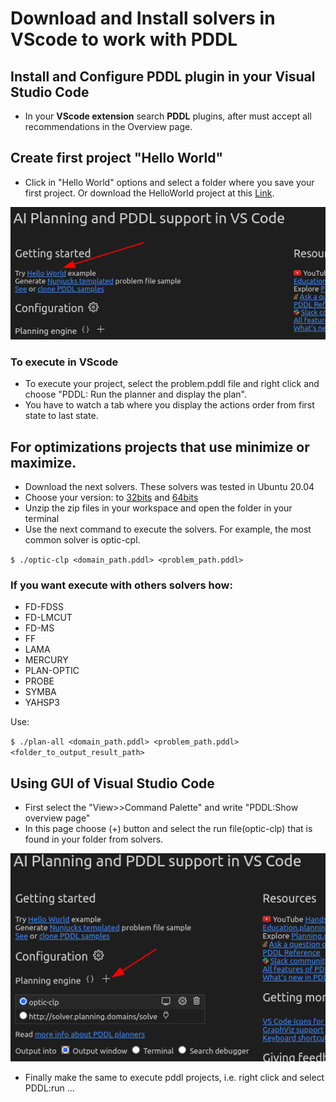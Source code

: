# Download and Install solvers in VScode to work with PDDL

## Install and Configure PDDL plugin in your Visual Studio Code

- In your **VScode extension** search **PDDL** plugins, after must accept all recommendations in the Overview page.

## Create first project &quot;Hello World&quot;

- Click in &quot;Hello World&quot; options and select a folder where you save your first project. Or download the HelloWorld project at this [Link](https://github.com/hpaucar/autonomous-system-repo).

![](image1.png)

### To execute in VScode
- To execute your project, select the problem.pddl file and right click and choose &quot;PDDL: Run the planner and display the plan&quot;.
- You have to watch a tab where you display the actions order from first state to last state.

## For optimizations projects that use minimize or maximize.

- Download the next solvers. These solvers was tested in Ubuntu 20.04
- Choose your version: to [32bits](https://drive.google.com/file/d/1u2yJTUpDOPD0YoyfRjwhTgkWW5sfZWmQ/view?usp=sharing) and [64bits](https://drive.google.com/file/d/1KSKZQ6PBbsavlJTxEhQLkq6sJ6nE1nQR/view?usp=sharing)
- Unzip the zip files in your workspace and open the folder in your terminal
- Use the next command to execute the solvers. For example, the most common solver is optic-cpl.

`$ ./optic-clp <domain_path.pddl> <problem_path.pddl>`

### If you want execute with others solvers how:

- FD-FDSS
- FD-LMCUT
- FD-MS
- FF
- LAMA
- MERCURY
- PLAN-OPTIC
- PROBE
- SYMBA
- YAHSP3

Use:

`$ ./plan-all <domain_path.pddl> <problem_path.pddl> <folder_to_output_result_path>`

## Using GUI of Visual Studio Code

- First select the "View>>Command Palette" and write "PDDL:Show overview page"
- In this page choose (+) button and select the run file(optic-clp) that is found in your folder from solvers.

![](image2.png)

- Finally make the same to execute pddl projects, i.e. right click and select PDDL:run ...
